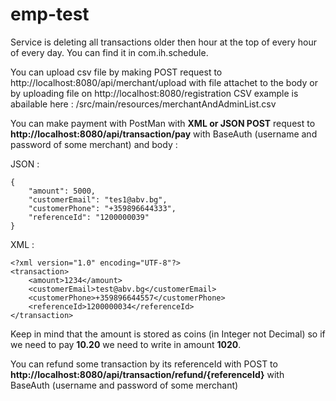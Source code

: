 # emp-test
Service is deleting all transactions older then hour at the top of every hour of every day.
You can find it in com.ih.schedule.

You can upload csv file by making POST request to http://localhost:8080/api/merchant/upload with file attachet to the body 
or by uploading file on http://localhost:8080/registration
CSV example is abailable here : /src/main/resources/merchantAndAdminList.csv 

You can make payment with PostMan with **XML or JSON POST** request to **http://localhost:8080/api/transaction/pay**
with BaseAuth (username and password of some merchant)
and body :

JSON : 
```
{
    "amount": 5000,
    "customerEmail": "tes1@abv.bg",
    "customerPhone": "+359896644333",
    "referenceId": "1200000039"
}
```

XML : 
```
<?xml version="1.0" encoding="UTF-8"?>
<transaction>
    <amount>1234</amount>
    <customerEmail>test@abv.bg</customerEmail>
    <customerPhone>+359896644557</customerPhone>
    <referenceId>1200000034</referenceId>
</transaction>
```
Keep in mind that the amount is stored as coins (in Integer not Decimal) so if we need to pay **10.20** we need to write in amount **1020**.

You can refund some transaction by its referenceId with POST to **http://localhost:8080/api/transaction/refund/{referenceId}** with BaseAuth (username and password of some merchant) 
